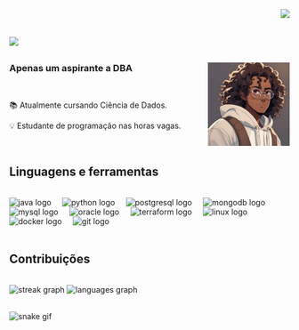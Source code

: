 <img align="right" src="https://visitor-badge.laobi.icu/badge?page_id=RafinhaAssis.RafinhaAssis"/>

<h1 align="">
  <img src="https://readme-typing-svg.herokuapp.com/?size=30&width=500&height=60&duration=4000&lines=Olá+a+todos;Meu+nome+é+Rafael+Assis;&color=FFF"/>
</h1>

###

<img align="right" height="150" src="./img/img-edited.png"  />

###

  
<div align="left">
 
  <h3 align="">Apenas um aspirante a DBA</h3>
   
<br/>

  📚 Atualmente cursando Ciência de Dados.

  💡 Estudante de programação nas horas vagas.
</div>





<br/>
<h2>Linguagens e ferramentas</h2>
<br/>
<div align="left">
  <img src="https://cdn.jsdelivr.net/gh/devicons/devicon/icons/java/java-original.svg" height="40" alt="java logo"  />
  <img width="12" />
  <img src="https://cdn.jsdelivr.net/gh/devicons/devicon/icons/python/python-original.svg" height="40" alt="python logo"  />
  <img width="12" />
  <img src="https://cdn.jsdelivr.net/gh/devicons/devicon/icons/postgresql/postgresql-original.svg" height="40" alt="postgresql logo"  />
  <img width="12" />
  <img src="https://cdn.jsdelivr.net/gh/devicons/devicon/icons/mongodb/mongodb-original.svg" height="40" alt="mongodb logo"  />
  <img width="12" />
  <img src="https://cdn.jsdelivr.net/gh/devicons/devicon/icons/mysql/mysql-original.svg" height="40" alt="mysql logo"  />
  <img width="12" />
  <img src="https://cdn.jsdelivr.net/gh/devicons/devicon/icons/oracle/oracle-original.svg" height="40" alt="oracle logo"  />
  <img width="12" />
  <img src="https://cdn.jsdelivr.net/gh/devicons/devicon/icons/terraform/terraform-original.svg" height="40" alt="terraform logo"  />
  <img width="12" />
  <img src="https://cdn.jsdelivr.net/gh/devicons/devicon/icons/linux/linux-original.svg" height="40" alt="linux logo"  />
  <img width="12" />
  <img src="https://cdn.jsdelivr.net/gh/devicons/devicon/icons/docker/docker-original.svg" height="40" alt="docker logo"  />
  <img width="12" />
  <img src="https://cdn.jsdelivr.net/gh/devicons/devicon/icons/git/git-original.svg" height="40" alt="git logo"  />
</div>
<br/>


<!--Olá! Eu sou o Rafael de Assis, estudante de programação.

- 🌱 Estudando PHP, Java e Python-->
<h2>Contribuições</h2>
<br/>
<div align="left">
  <img src="https://streak-stats.demolab.com?user=RafinhaAssis&locale=en&mode=daily&theme=dark&hide_border=false&border_radius=5&order=3" height="140" alt="streak graph"  />
  <img src="https://github-readme-stats.vercel.app/api/top-langs?username=RafinhaAssis&locale=en&hide_title=false&layout=compact&card_width=420&langs_count=5&theme=dark&hide_border=false&order=2" height="140" alt="languages graph"  />
</div>
  <br>








![snake gif](https://github.com/RafinhaAssis/RafinhaAssis/blob/output/github-contribution-grid-snake.svg)
